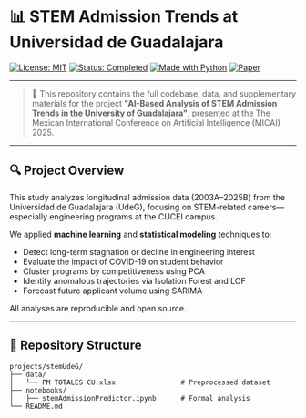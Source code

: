 # 📊 STEM Admission Trends at Universidad de Guadalajara

[![License: MIT](https://img.shields.io/badge/License-MIT-green.svg)](LICENSE)
[![Status: Completed](https://img.shields.io/badge/Status-Completed-blue)](https://github.com/Gpreciat/dataTRICKS)
[![Made with Python](https://img.shields.io/badge/Made%20with-Python%203.10-blue.svg)](https://www.python.org/)
[![Paper](https://img.shields.io/badge/View-Paper-9cf?logo=Overleaf)](https://example.com/paper-pdf) <!-- Reemplaza si tienes un link final -->

---

> 🧠 This repository contains the full codebase, data, and supplementary materials for the project **"AI-Based Analysis of STEM Admission Trends in the University of Guadalajara"**, presented at the The Mexican International Conference on Artificial Intelligence (MICAI) 2025.

---

## 🔍 Project Overview

This study analyzes longitudinal admission data (2003A–2025B) from the Universidad de Guadalajara (UdeG), focusing on STEM-related careers—especially engineering programs at the CUCEI campus.

We applied **machine learning** and **statistical modeling** techniques to:

- Detect long-term stagnation or decline in engineering interest
- Evaluate the impact of COVID-19 on student behavior
- Cluster programs by competitiveness using PCA
- Identify anomalous trajectories via Isolation Forest and LOF
- Forecast future applicant volume using SARIMA

All analyses are reproducible and open source.

---

## 📁 Repository Structure

```plaintext
projects/stemUdeG/
├── data/
│   └── PM TOTALES CU.xlsx                # Preprocessed dataset
├── notebooks/
│   ├── stemAdmissionPredictor.ipynb      # Formal analysis
└── README.md
